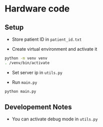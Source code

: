 # Hardware code

## Setup

- Store patient ID in `patient_id.txt`

- Create virtual environment and activate it

```sh
python -m venv venv
. /venv/bin/activate
```

- Set server ip in `utils.py`

- Run `main.py`

```sh
python main.py
```

## Developement Notes

- You can activate debug mode in `utils.py`
